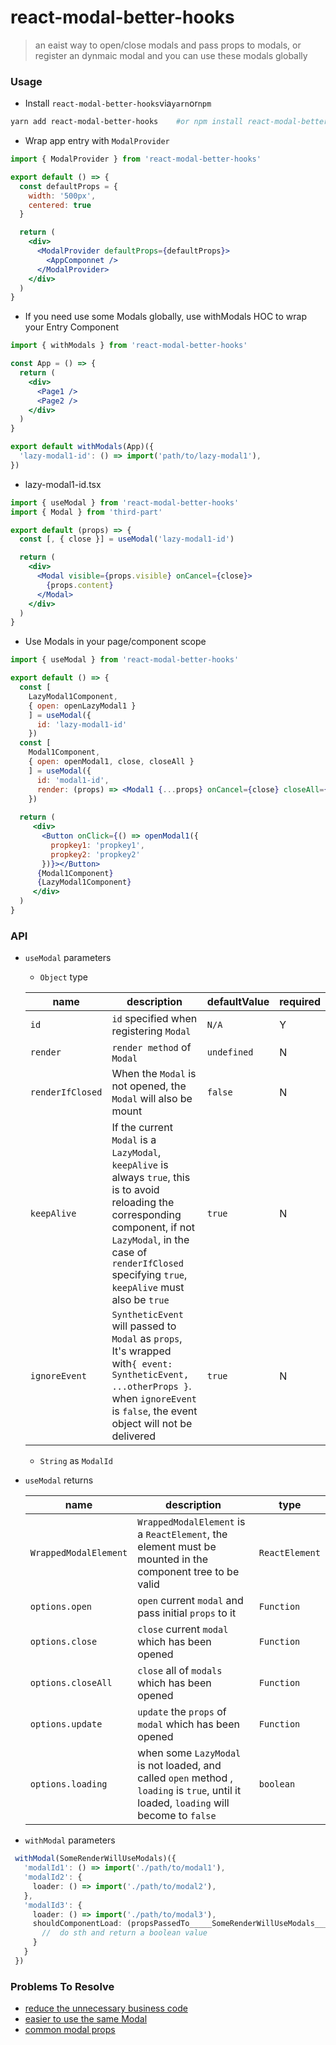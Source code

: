 # react-modal-better-hooks

> an eaist way to open/close modals and pass props to modals, or register an dynmaic modal and you can use these modals globally

### Usage

- Install `react-modal-better-hooks`via`yarn`or`npm`
```bash
yarn add react-modal-better-hooks    #or npm install react-modal-better-hooks
```

- Wrap app entry with `ModalProvider`
```jsx
import { ModalProvider } from 'react-modal-better-hooks'

export default () => {
  const defaultProps = {
    width: '500px',
    centered: true
  }

  return (
    <div>      
      <ModalProvider defaultProps={defaultProps}>
        <AppComponnet />
      </ModalProvider>
    </div>
  )
}
```

- If you need use some Modals globally, use withModals HOC to wrap your Entry Component
```jsx
import { withModals } from 'react-modal-better-hooks'

const App = () => {
  return (
    <div>
      <Page1 />
      <Page2 />
    </div>
  )
}

export default withModals(App)({
  'lazy-modal1-id': () => import('path/to/lazy-modal1'),
})
```

- lazy-modal1-id.tsx
```jsx
import { useModal } from 'react-modal-better-hooks'
import { Modal } from 'third-part'

export default (props) => {
  const [, { close }] = useModal('lazy-modal1-id')

  return (
    <div>
      <Modal visible={props.visible} onCancel={close}>
        {props.content}
      </Modal>
    </div>
  )
}
```

- Use Modals in your page/component scope
```jsx
import { useModal } from 'react-modal-better-hooks'

export default () => {
  const [ 
    LazyModal1Component, 
    { open: openLazyModal1 } 
    ] = useModal({
      id: 'lazy-modal1-id'
    })
  const [ 
    Modal1Component, 
    { open: openModal1, close, closeAll } 
    ] = useModal({
      id: 'modal1-id',
      render: (props) => <Modal1 {...props} onCancel={close} closeAll={closeAll} />
    })
  
  return (
     <div>
       <Button onClick={() => openModal1({
         propkey1: 'propkey1',
         propkey2: 'propkey2'
       })}></Button>
      {Modal1Component}
      {LazyModal1Component}
     </div>
  )
}
```


### API

- `useModal` parameters

  - `Object` type

  | name             | description                                                  | defaultValue | required |
  | ---------------- | ------------------------------------------------------------ | ------------ | -------- |
  | `id`             | `id` specified when registering `Modal`                      | `N/A`        | Y        |
  | `render`         | `render method` of `Modal`                                   | `undefined`  | N        |
  | `renderIfClosed` | When the `Modal` is not opened, the `Modal` will also be mount | `false`      | N        |
  | `keepAlive`      | If the current `Modal` is a `LazyModal`, `keepAlive` is always `true`, this is to avoid reloading the corresponding component, if not `LazyModal`, in the case of `renderIfClosed` specifying `true`, `keepAlive` must also be `true` | `true`       | N        |
  | `ignoreEvent`    | `SyntheticEvent` will passed to `Modal` as `props`,  It's wrapped with`{ event: SyntheticEvent, ...otherProps }`. when `ignoreEvent` is `false`, the event object will not be delivered | `true`       | N       |
  
  - `String` as `ModalId`
  
- `useModal` returns

  | name                  | description                                                  | type           |
  | --------------------- | ------------------------------------------------------------ | -------------- |
  | `WrappedModalElement` | `WrappedModalElement` is a `ReactElement`, the element must be mounted in the component tree to be valid | `ReactElement` |
  | `options.open`        | `open` current `modal` and pass initial `props` to it        | `Function`     |
  | `options.close`       | `close` current `modal` which has been opened                | `Function`     |
  | `options.closeAll`    | `close` all of `modals` which has been opened                | `Function`     |
  | `options.update`      | `update` the `props` of `modal` which has been opened        | `Function`     |
  | `options.loading`     | when some `LazyModal` is not loaded, and called `open` method , `loading` is `true`, until it loaded, `loading` will become to `false` | `boolean`      |

  

- `withModal` parameters
 ```typescript
  withModal(SomeRenderWillUseModals)({
    'modalId1': () => import('./path/to/modal1'),
    'modalId2': {
      loader: () => import('./path/to/modal2'),
    },
    'modalId3': {
      loader: () => import('./path/to/modal3'),
      shouldComponentLoad: (propsPassedTo_____SomeRenderWillUseModals_____Component) {
        //  do sth and return a boolean value
      }
    }
  })
 ```

### Problems To Resolve

- [reduce the unnecessary business code](https://github.com/rwson/react-modal-hooks/blob/main/docs/business-code.md)
- [easier to use the same Modal](https://github.com/rwson/react-modal-hooks/blob/main/docs/use-same-modal.md)
- [common modal props](https://github.com/rwson/react-modal-hooks/blob/main/docs/common-modal-props.md)
